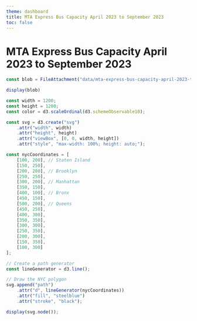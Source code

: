 ```yaml
---
theme: dashboard
title: MTA Express Bus Capacity April 2023 to September 2023
toc: false
---
```

# MTA Express Bus Capacity April 2023 to September 2023

<!-- Load and transform the data -->

<!-- TODO: How about displaying this data using Hierarchical Edge Bundling?? -->
```js
const blob = FileAttachment("data/mta-express-bus-capacity-april-2023-to-september-2023.json").json();
```

```js
display(blob)
```

```js
const width = 1200;
const height = 1200;
const color = d3.scaleOrdinal(d3.schemeObservable10);

const svg = d3.create("svg")
    .attr("width", width)
    .attr("height", height)
    .attr("viewBox", [0, 0, width, height])
    .attr("style", "max-width: 100%; height: auto;");

const nycCoordinates = [
    [100, 200], // Staten Island
    [150, 250],
    [200, 280], // Brooklyn
    [250, 250],
    [300, 200], // Manhattan
    [350, 150],
    [400, 100], // Bronx
    [450, 150],
    [500, 200], // Queens
    [450, 250],
    [400, 300],
    [350, 350],
    [300, 300],
    [250, 350],
    [200, 300],
    [150, 350],
    [100, 300]
];

// Create a path generator
const lineGenerator = d3.line();

// Draw the NYC polygon
svg.append("path")
    .attr("d", lineGenerator(nycCoordinates))
    .attr("fill", "steelblue")
    .attr("stroke", "black");

display(svg.node());
```
